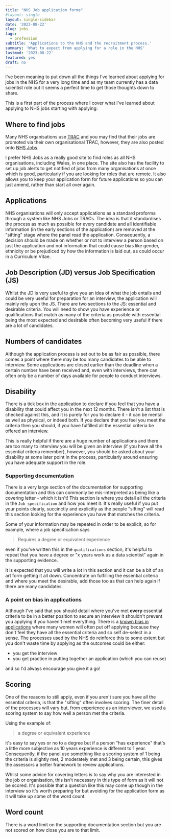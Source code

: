 ```yaml
---
title: "NHS Job application forms"
#layout: single
layout: single-sidebar
date: '2023-08-22'
slug: jobs
tags:
  - profession
subtitle: 'Applications to the NHS and the recruitment process.'
summary: 'What to expect from applying for a role in the NHS'
lastmod: '2023-08-22'
featured: yes
draft: no
---
```


I've been meaning to put down all the things I've learned about applying for jobs in the NHS for a very long time and as my team currently has a data scientist role out it seems a perfect time to get those thoughts down to share.

This is a first part of the process where I cover what I've learned about applying to NHS jobs starting with applying:

## Where to find jobs

Many NHS organisations use [TRAC](https://apps.trac.jobs/) and you may find that their jobs are promoted via their own organisational TRAC, however, they are also posted onto [NHS Jobs](https://www.jobs.nhs.uk/candidate).

I prefer NHS Jobs as a really good site to find roles as all NHS organisations, including Wales, in one place.
The site also has the facility to set up job alerts to get notified of jobs from many organisations at once which is good, particularly if you are looking for roles that are remote.
It also allows you to keep your application form for future applications so you can just amend, rather than start all over again.

## Applications

NHS organisations will only accept applications as a standard proforma through a system like NHS Jobs or TRACs.
The idea is that it standardises the process as much as possible for every candidate and all identifiable information (in the early sections of the application) are removed at the "sifting" stage where the panel read the application.
Consequently, a decision should be made on whether or not to interview a person based on just the application and not information that could cause bias like gender, ethnicity or be prejudiced by how the information is laid out, as could occur in a Curriculum Vitae.

## Job Description (JD) versus Job Specification (JS)

Whilst the JD is very useful to give you an idea of what the job entails and could be very useful for preparation for an interview, the application will mainly rely upon the JS.
There are two sections to the JS: essential and desirable criteria.
You will need to show you have experience or qualifications that match as many of the criteria as possible with essential being the most expected and desirable often becoming very useful if there are a lot of candidates.

## Numbers of candidates

Although the application process is set out to be as fair as possible, there comes a point where there may be too many candidates to be able to interview.
Some applications are closed earlier than the deadline when a certain number have been received and, even with interviews, there can often only be a number of days available for people to conduct interviews.

## Disability

There is a tick box in the application to declare if you feel that you have a disability that could affect you in the next 12 months.
There isn't a list that is checked against this, and it is purely for you to declare it - it can be mental as well as physical, or indeed both.
If you declare that you feel you meet the criteria then you should, if you have fulfilled all the essential criteria be offered an interview.

This is really helpful if there are a huge number of applications and there are too many to interview you will be given an interview (if you have all the essential criteria remember), however, you should be asked about your disability at some later point in the process, particularly around ensuring you have adequate support in the role.

### Supporting documentation

There is a very large section of the documentation for supporting documentation and this can commonly be mis-interpreted as being like a covering letter - which it isn't!
This section is where you detail all the criteria in the `Job specification` and how you meet it.
It's really useful if you put your points clearly, succinctly and explicitly as the people "sifting" will read this section looking for the experience you have that matches the criteria. 

Some of your information may be repeated in order to be explicit, so for example, where a job specification says 
> Requires a degree or equivalent experience

even if you've written this in the `qualifications` section, it's helpful to repeat that you have a degree or "x years work as a data scientist" again in the supporting evidence.

It is expected that you will write a lot in this section and it can be a bit of an art form getting it all down.
Concentrate on fulfilling the essential criteria and where you meet the desirable, add those too as that can help again if there are many candidates.

### A point on bias in applications

Although I've said that you should detail where you've met **every** essential criteria to be in a better position to secure an interview it shouldn't prevent you applying if you haven't met everything.
There is a [known bias in applications](https://hbr.org/2014/08/why-women-dont-apply-for-jobs-unless-theyre-100-qualified) where many women will often put off applying because they don't feel they have all the essential criteria and so self de-select in a sense.
The processes used by the NHS do reinforce this to some extent but you don't waste time by applying as the outcomes could be either:

- you get the interview
- you get practice in putting together an application (which you can reuse)

and so I'd always encourage you give it a go!

## Scoring

One of the reasons to still apply, even if you aren't sure you have all the essential criteria, is that the "sifting" often involves scoring.
The finer detail of the processes will vary but, from experience as an interviewer, we used a scoring system to say how well a person met the criteria.

Using the example of:

> a degree or equivalent experience

it's easy to say yes or no to a degree but if a person "has experience" that's a little more subjective as 10 years experience is different to 1 year.
Consequently, if the panel use something like a scoring system of 1 being the criteria is slightly met, 2 moderately met and 3 being certain, this gives the assessors a better framework to review applications.

Whilst some advice for covering letters is to say why you are interested in the job or organisation, this isn't necessary in this type of form as it will not be scored.
It's possible that a question like this may come up though in the interview so it's worth preparing for but avoiding for the application form as it will take up some of the word count.

## Word count

There is a word limit on the supporting documentation section but you are not scored on how close you are to that limit.
